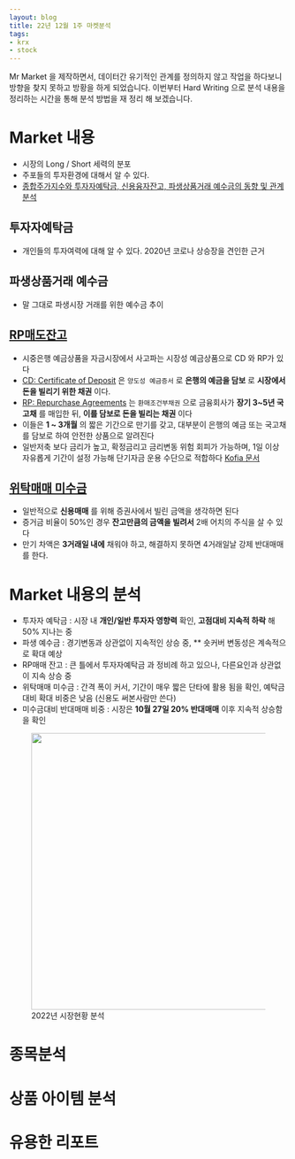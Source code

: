 ```yaml
---
layout: blog
title: 22년 12월 1주 마켓분석
tags:
- krx
- stock
---
```


Mr Market 을 제작하면서, 데이터간 유기적인 관계를 정의하지 않고 작업을 하다보니 방향을 찾지 못하고 방황을 하게 되었습니다. 이번부터 Hard Writing 으로 분석 내용을 정리하는 시간을 통해 분석 방법을 재 정리 해 보겠습니다.

# Market 내용
- 시장의 Long / Short 세력의 분포
- 주포들의 투자환경에 대해서 알 수 있다.
- [종합주가지수와 투자자예탁금, 신용융자잔고, 파생상품거래 예수금의 동향 및 관계 분석](https://www.kci.go.kr/kciportal/ci/sereArticleSearch/ciSereArtiView.kci?sereArticleSearchBean.artiId=ART002792198)

## 투자자예탁금
- 개인들의 투자여력에 대해 알 수 있다. 2020년 코로나 상승장을 견인한 근거

## 파생상품거래 예수금
- 말 그대로 파생시장 거래를 위한 예수금 추이
  
## [RP매도잔고](https://eiec.kdi.re.kr/material/clickView.do?click_yymm=201512&cidx=1009)
- 시중은행 예금상품을 자금시장에서 사고파는 시장성 예금상품으로 CD 와 RP가 있다
- [CD: Certificate of Deposit](https://holyhacker.tistory.com/53) 은 `양도성 예금증서` 로 **은행의 예금을 담보** 로 **시장에서 돈을 빌리기 위한 채권** 이다.
- [RP: Repurchase Agreements](https://holyhacker.tistory.com/53) 는 `환매조건부채권` 으로 금융회사가 **장기 3~5년 국고채** 를 매입한 뒤, **이를 담보로 돈을 빌리는 채권** 이다
- 이들은 **1 ~ 3개월** 의 짧은 기간으로 만기를 갖고, 대부분이 은행의 예금 또는 국고채를 담보로 하여 안전한 상품으로 알려진다
- 일반저축 보다 금리가 높고, 확정금리고 금리변동 위험 회피가 가능하며, 1일 이상 자유롭게 기간이 설정 가능해 단기자금 운용 수단으로 적합하다 [Kofia 문서]([https://www.kofia.or.kr%2Fnpboard%2Fm_18%2Fdown.do%3FbbsId%3DBBSMSTR_000000000203%26nttId%3D15310%26file_sn%3D0%26atch_file_id%3DFILE_000000000023373&usg=AOvVaw1nm-W92OAFQavo-obhHiA3](https://www.google.com/url?sa=t&rct=j&q=&esrc=s&source=web&cd=&ved=2ahUKEwj5u7iUhuT7AhWum1YBHYQnABwQFnoECA4QAQ&url=https%3A%2F%2Fwww.kofia.or.kr%2Fnpboard%2Fm_18%2Fdown.do%3FbbsId%3DBBSMSTR_000000000203%26nttId%3D15310%26file_sn%3D0%26atch_file_id%3DFILE_000000000023373&usg=AOvVaw1nm-W92OAFQavo-obhHiA3))

## [위탁매매 미수금](https://stockro.com/bbs/board.php?bo_table=stock_term&wr_id=333)
- 일반적으로 **신용매매** 를 위해 증권사에서 빌린 금액을 생각하면 된다
- 증거금 비율이 50%인 경우 **잔고만큼의 금액을 빌려서** 2배 어치의 주식을 살 수 있다
- 만기 차액은 **3거래일 내에** 채워야 하고, 해결하지 못하면 4거래일날 강제 반대매매를 한다.

# Market 내용의 분석
- 투자자 예탁금 : 시장 내 **<span style="color:var(--accent);">개인/일반 투자자 영향력</span>** 확인, **<span style="color:var(--strong);">고점대비 지속적 하락</span>** 해 50% 지나는 중
- 파생 예수금 : 경기변동과 상관없이 지속적인 상승 중, **<span style="color:var(--strong);">
<span style="color:var(--accent);">숏커버 변동성은 계속적으로 확대</span> 예상
- RP매매 잔고 : 큰 틀에서 <span style="color:var(--accent);">투자자예탁금</span> 과 정비례 하고 있으나, 다른요인과 상관없이 <span style="color:var(--accent);">지속 상승 중</span>
- 위탁매매 미수금 : 간격 폭이 커서, 기간이 매우 짧은 단타에 활용 됨을 확인, 예탁금 대비 확대 비중은 낮음 (신용도 써본사람만 쓴다) 
- 미수금대비 반대매매 비중 : 시장은 **<span style="color:var(--strong);">10월 27일 20% 반대매매</span>** 이후 지속적 상승함을 확인

<figure class="align-center">
  <img src="{{site.baseurl}}/assets/stock/221203_market.jpg" width='500'>
  <figcaption>2022년 시장현황 분석</figcaption>
</figure>

# 종목분석

# 상품 아이템 분석

# 유용한 리포트